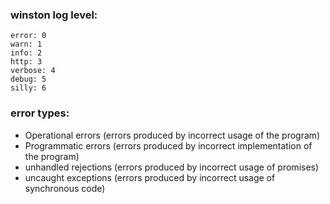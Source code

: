 ### winston log level:
```
error: 0
warn: 1
info: 2
http: 3
verbose: 4
debug: 5
silly: 6
```

### error types:
- Operational errors (errors produced by incorrect usage of the program)
- Programmatic errors (errors produced by incorrect implementation of the program)
- unhandled rejections (errors produced by incorrect usage of promises)
- uncaught exceptions (errors produced by incorrect usage of synchronous code)

